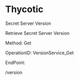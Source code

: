 #     Thycotic


Secret Server Version

Retrieve Secret Server Version

Method: Get

OperationID: VersionService_Get

EndPoint:

/version
